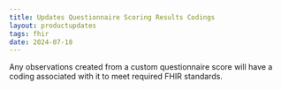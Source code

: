 ```yaml
---
title: Updates Questionnaire Scoring Results Codings
layout: productupdates
tags: fhir
date: 2024-07-18
---
```


Any observations created from a custom questionnaire score will have a coding associated with it to meet required FHIR standards.